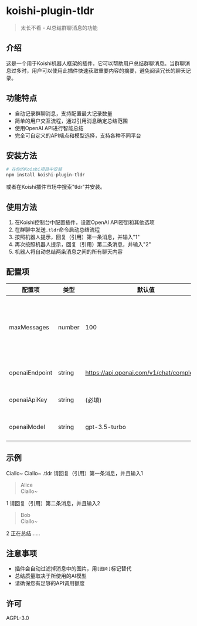# koishi-plugin-tldr

> 太长不看 - AI总结群聊消息的功能

## 介绍

这是一个用于Koishi机器人框架的插件，它可以帮助用户总结群聊消息。当群聊消息过多时，用户可以使用此插件快速获取重要内容的摘要，避免阅读冗长的聊天记录。

## 功能特点

- 自动记录群聊消息，支持配置最大记录数量
- 简单的用户交互流程，通过引用消息确定总结范围
- 使用OpenAI API进行智能总结
- 完全可自定义的API端点和模型选择，支持各种不同平台

## 安装方法

```bash
# 在你的Koishi项目中安装
npm install koishi-plugin-tldr
```

或者在Koishi插件市场中搜索"tldr"并安装。

## 使用方法

1. 在Koishi控制台中配置插件，设置OpenAI API密钥和其他选项
2. 在群聊中发送`.tldr`命令启动总结流程
3. 按照机器人提示，回复（引用）第一条消息，并输入"1"
4. 再次按照机器人提示，回复（引用）第二条消息，并输入"2"
5. 机器人将自动总结两条消息之间的所有聊天内容

## 配置项

| 配置项 | 类型 | 默认值 | 说明 |
|-------|------|-------|------|
| maxMessages | number | 100 | 记录的最大消息数量，设置为0表示无限 |
| openaiEndpoint | string | https://api.openai.com/v1/chat/completions | OpenAI API端点 |
| openaiApiKey | string | (必填) | OpenAI API密钥 |
| openaiModel | string | gpt-3.5-turbo | 使用的OpenAI模型 |

## 示例

<chat-panel>
  <chat-message nickname="Alice">Ciallo~</chat-message>
  <chat-message nickname="Bob">Ciallo~</chat-message>
  <chat-message nickname="Carol">.tldr</chat-message>
  <chat-message nickname="Koishi">请回复（引用）第一条消息，并且输入1</chat-message>
  <chat-message nickname="Carol"><blockquote>Alice<br>Ciallo~</blockquote>1</chat-message>
  <chat-message nickname="Koishi">请回复（引用）第二条消息，并且输入2</chat-message>
  <chat-message nickname="Carol"><blockquote>Bob<br>Ciallo~</blockquote>2</chat-message>
  <chat-message nickname="Koishi">正在总结……</chat-message>
</chat-panel>

## 注意事项

- 插件会自动过滤掉消息中的图片，用`[图片]`标记替代
- 总结质量取决于所使用的AI模型
- 请确保您有足够的API调用额度

## 许可

AGPL-3.0